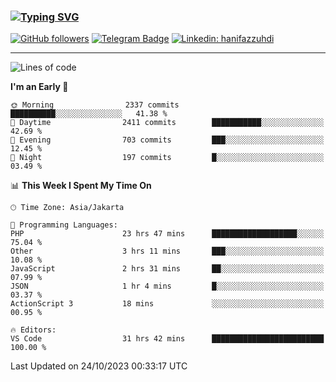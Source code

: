 ### [![Typing SVG](https://readme-typing-svg.herokuapp.com?font=lato&size=22&lines=Hi+There+👋)](https://git.io/typing-svg) 

[![GitHub followers](https://img.shields.io/github/followers/hanifazzuhdi?label=Follow&style=social)](https://github.com/hanifazzuhdi/?tab=follow) 
[![Telegram Badge](https://img.shields.io/badge/-hanif0198-blue?style=social&logo=telegram&link=https://www.t.me/hanif0198/)](https://www.t.me/hanif0198/) 
[![Linkedin: hanifazzuhdi](https://img.shields.io/badge/-hanifazzuhdi-blue?style=flat-square&logo=Linkedin&logoColor=white&link=https://www.linkedin.com/in/hanif-az-zuhdi-69688019b/)](https://www.linkedin.com/in/hanif-az-zuhdi-69688019b/) 

<hr/>

<!--START_SECTION:waka-->
![Lines of code](https://img.shields.io/badge/From%20Hello%20World%20I%27ve%20Written-35.6%20million%20lines%20of%20code-blue)

**I'm an Early 🐤** 

```text
🌞 Morning                2337 commits        ██████████░░░░░░░░░░░░░░░   41.38 % 
🌆 Daytime                2411 commits        ███████████░░░░░░░░░░░░░░   42.69 % 
🌃 Evening                703 commits         ███░░░░░░░░░░░░░░░░░░░░░░   12.45 % 
🌙 Night                  197 commits         █░░░░░░░░░░░░░░░░░░░░░░░░   03.49 % 
```


📊 **This Week I Spent My Time On** 

```text
🕑︎ Time Zone: Asia/Jakarta

💬 Programming Languages: 
PHP                      23 hrs 47 mins      ███████████████████░░░░░░   75.04 % 
Other                    3 hrs 11 mins       ███░░░░░░░░░░░░░░░░░░░░░░   10.08 % 
JavaScript               2 hrs 31 mins       ██░░░░░░░░░░░░░░░░░░░░░░░   07.99 % 
JSON                     1 hr 4 mins         █░░░░░░░░░░░░░░░░░░░░░░░░   03.37 % 
ActionScript 3           18 mins             ░░░░░░░░░░░░░░░░░░░░░░░░░   00.95 % 

🔥 Editors: 
VS Code                  31 hrs 42 mins      █████████████████████████   100.00 % 
```


 Last Updated on 24/10/2023 00:33:17 UTC
<!--END_SECTION:waka-->
